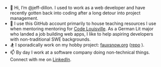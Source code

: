 - 👋 Hi, I’m @jeff-dillon. I used to work as a web developer and have recently gotten back into coding after a long detour into project management.
- 👀 I use this GitHub account primarily to house teaching resources I use when mentoring mentoring for [Code Louisville](https://www.codelouisville.org/). As a German Lit major who landed a job building web apps, I like to help aspiring developers with non-traditional SWE backgrounds.
- 🏂 I sporadically work on my hobby project: [fauxsnow.org](https://fauxsnow.org/) ([repo](https://github.com/jeff-dillon/fauxsnow.org) ).
- 📫 By day I work at a software company doing non-technical things. Connect with me on [LinkedIn](https://www.linkedin.com/in/jeffdillon/).

<!---
jeff-dillon/jeff-dillon is a ✨ special ✨ repository because its `README.md` (this file) appears on your GitHub profile.
You can click the Preview link to take a look at your changes.
--->
